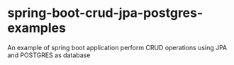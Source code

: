 # spring-boot-crud-jpa-postgres-examples
An example of spring boot application perform CRUD operations using JPA and POSTGRES as database
